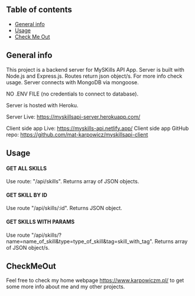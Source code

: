 ## Table of contents
* [General info](#general-info)
* [Usage](#Usage)
* [Check Me Out](#CheckMeOut)


## General info
This project is a backend server for MySKills API App. Server is built with Node.js and Express.js. 
Routes return json object/s. For more info check usage. Server connects with MongoDB via mongoose. 

NO .ENV FILE (no credentials to connect to database). 

Server is hosted with Heroku.

Server Live: https://myskillsapi-server.herokuapp.com/

Client side app Live: https://myskills-api.netlify.app/
Client side app GitHub repo: https://github.com/mat-karpowicz/myskillsapi-client

## Usage

#### GET ALL SKILLS
Use route: "/api/skills". Returns array of JSON objects.

#### GET SKILL BY ID
Use route "/api/skills/:id". Returns JSON object.

#### GET SKILLS WITH PARAMS
Use route "/api/skills/?name=name_of_skill&type=type_of_skill&tag=skill_with_tag". Returns array of JSON object/s.
	
## CheckMeOut
Feel free to check my home webpage https://www.karpowiczm.pl/ to get some more info about me and my other projects. 
